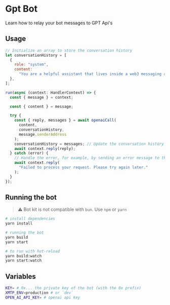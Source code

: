 # Gpt Bot

Learn how to relay your bot messages to GPT Api's

## Usage

```jsx
// Initialize an array to store the conversation history
let conversationHistory = [
  {
    role: "system",
    content:
      "You are a helpful assistant that lives inside a web3 messaging app. You love blockchain and decentralization and you are quite funny. You often tell crypto jokes.",
  },
];

run(async (context: HandlerContext) => {
  const { message } = context;

  const { content } = message;

  try {
    const { reply, messages } = await openaiCall(
      content,
      conversationHistory,
      message.senderAddress
    );
    conversationHistory = messages; // Update the conversation history
    await context.reply(reply);
  } catch (error) {
    // Handle the error, for example, by sending an error message to the user
    await context.reply(
      "Failed to process your request. Please try again later."
    );
  }
});
```

## Running the bot

> ⚠️ Bot kit is not compatible with `bun`. Use `npm` or `yarn`

```bash
# install dependencies
yarn install

# running the bot
yarn build
yarn start

# to run with hot-reload
yarn build:watch
yarn start:watch
```

## Variables

```bash
KEY= # 0x... the private key of the bot (with the 0x prefix)
XMTP_ENV=production # or `dev`
OPEN_AI_API_KEY= # openai api key
```
